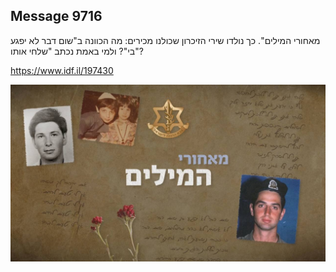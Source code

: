 ## Message 9716

מאחורי המילים". כך נולדו שירי הזיכרון שכולנו מכירים: 
מה הכוונה ב"שום דבר לא יפגע בי"? ולמי באמת נכתב "שלחי אותו"?

https://www.idf.il/197430

![Photo](./9716/9716_photo.jpg)
